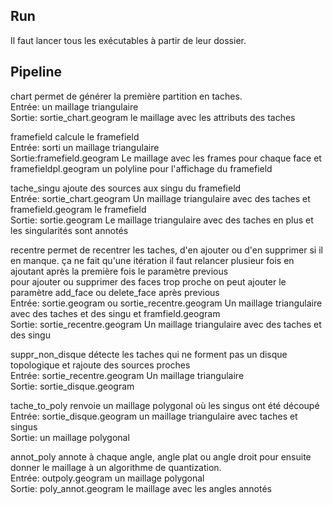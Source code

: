 ## Run

Il faut lancer tous les exécutables à partir de leur dossier.

## Pipeline

chart permet de générer la première partition en taches.  
Entrée: un maillage triangulaire  
Sortie: sortie_chart.geogram le maillage avec les attributs des taches  

framefield calcule le framefield  
Entrée: sorti un maillage triangulaire  
Sortie:framefield.geogram Le maillage avec les frames pour chaque face et framefieldpl.geogram un polyline pour l'affichage du framefield  

tache_singu ajoute des sources aux singu du framefield  
Entrée: sortie_chart.geogram Un maillage triangulaire avec des taches et framefield.geogram le framefield  
Sortie: sortie.geogram Le maillage triangulaire avec des taches en plus et les singularités sont annotés   

recentre permet de recentrer les taches, d'en ajouter ou d'en supprimer si il en manque. ça ne fait qu'une itération il faut relancer plusieur fois en ajoutant après la première fois le paramètre previous  
pour ajouter ou supprimer des faces trop proche on peut ajouter le paramètre add_face ou delete_face après previous  
Entrée: sortie.geogram ou sortie_recentre.geogram Un maillage triangulaire avec des taches et des singu et framfield.geogram  
Sortie: sortie_recentre.geogram Un maillage triangulaire avec des taches et des singu  


suppr_non_disque détecte les taches qui ne forment pas un disque topologique et rajoute des sources proches  
Entrée: sortie_recentre.geogram Un maillage triangulaire  
Sortie: sortie_disque.geogram  

tache_to_poly renvoie un maillage polygonal où les singus ont été découpé  
Entrée: sortie_disque.geogram un maillage triangulaire avec taches et singus  
Sortie: un maillage polygonal  

 
annot_poly annote à chaque angle, angle plat ou angle droit pour ensuite donner le maillage à un algorithme de quantization.  
Entrée: outpoly.geogram un maillage polygonal  
Sortie: poly_annot.geogram le maillage avec les angles annotés  

